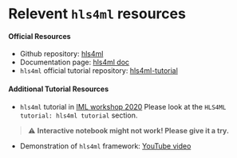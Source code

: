# Relevent `hls4ml` resources

#### Official Resources
* Github repository: <a href="https://github.com/fastmachinelearning/hls4ml" target="_blank">hls4ml</a>
* Documentation page: <a href="https://fastmachinelearning.org/hls4ml/" target="_blank">hls4ml doc</a>
* `hls4ml` official tutorial repository: <a href="https://github.com/fastmachinelearning/hls4ml-tutorial" target="_blank">hls4ml-tutorial</a>


#### Additional Tutorial Resources

* `hls4ml` tutorial in <a href="https://indico.cern.ch/event/852553/timetable/?view=standard#b-394792-hls4ml-tutorial-hls4m" target="_blank">IML workshop 2020</a>
Please look at the `HLS4ML tutorial: hls4ml tutorial` section.

> :warning:    **Interactive notebook might not work! Please give it a try.**


* Demonstration of `hls4ml` framework: <a href="https://www.youtube.com/watch?v=FFUyRQukGvM&ab_channel=MarcoWinzker" target="_blank">YouTube video</a>